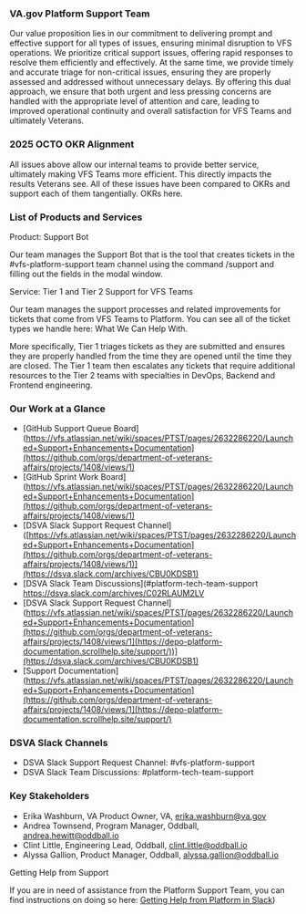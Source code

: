 ### VA.gov Platform Support Team

Our value proposition lies in our commitment to delivering prompt and effective support for all types of issues, ensuring minimal disruption to VFS operations. We prioritize critical support issues, offering rapid responses to resolve them efficiently and effectively. At the same time, we provide timely and accurate triage for non-critical issues, ensuring they are properly assessed and addressed without unnecessary delays. By offering this dual approach, we ensure that both urgent and less pressing concerns are handled with the appropriate level of attention and care, leading to improved operational continuity and overall satisfaction for VFS Teams and ultimately Veterans. 

### 2025 OCTO OKR Alignment
 
All issues above allow our internal teams to provide better service, ultimately making VFS Teams more efficient. This directly impacts the results Veterans see. All of these issues have been compared to OKRs and support each of them tangentially. OKRs here.

### List of Products and Services

Product: Support Bot

Our team manages the Support Bot that is the tool that creates tickets in the #vfs-platform-support team channel using the command /support and filling out the fields in the modal window.

Service: Tier 1 and Tier 2 Support for VFS Teams

Our team manages the support processes and related improvements for tickets that come from VFS Teams to Platform. You can see all of the ticket types we handle here: What We Can Help With. 

More specifically, Tier 1 triages tickets as they are submitted and ensures they are properly handled from the time they are opened until the time they are closed. The Tier 1 team then escalates any tickets that require additional resources to the Tier 2 teams with specialties in DevOps, Backend and Frontend engineering.

### Our Work at a Glance

* [GitHub Support Queue Board](https://vfs.atlassian.net/wiki/spaces/PTST/pages/2632286220/Launched+Support+Enhancements+Documentation](https://github.com/orgs/department-of-veterans-affairs/projects/1408/views/1)
* [GitHub Sprint Work Board](https://vfs.atlassian.net/wiki/spaces/PTST/pages/2632286220/Launched+Support+Enhancements+Documentation](https://github.com/orgs/department-of-veterans-affairs/projects/1408/views/1)
* [DSVA Slack Support Request Channel]([https://vfs.atlassian.net/wiki/spaces/PTST/pages/2632286220/Launched+Support+Enhancements+Documentation](https://github.com/orgs/department-of-veterans-affairs/projects/1408/views/1)](https://dsva.slack.com/archives/CBU0KDSB1)
* [DSVA Slack Team Discussions](#platform-tech-team-support https://dsva.slack.com/archives/C02RLAUM2LV
* [DSVA Slack Support Request Channel](https://vfs.atlassian.net/wiki/spaces/PTST/pages/2632286220/Launched+Support+Enhancements+Documentation](https://github.com/orgs/department-of-veterans-affairs/projects/1408/views/1](https://depo-platform-documentation.scrollhelp.site/support/))](https://dsva.slack.com/archives/CBU0KDSB1)
* [Support Documentation](https://vfs.atlassian.net/wiki/spaces/PTST/pages/2632286220/Launched+Support+Enhancements+Documentation](https://github.com/orgs/department-of-veterans-affairs/projects/1408/views/1](https://depo-platform-documentation.scrollhelp.site/support/) 


### DSVA Slack Channels

* DSVA Slack Support Request Channel: #vfs-platform-support 
* DSVA Slack Team Discussions: #platform-tech-team-support


### Key Stakeholders


* Erika Washburn, VA Product Owner, VA, erika.washburn@va.gov
* Andrea Townsend, Program Manager, Oddball, andrea.hewitt@oddball.io
* Clint Little, Engineering Lead, Oddball, clint.little@oddball.io
* Alyssa Gallion, Product Manager, Oddball, alyssa.gallion@oddball.io

Getting Help from Support

If you are in need of assistance from the Platform Support Team, you can find instructions on doing so here:
[Getting Help from Platform in Slack](https://depo-platform-documentation.scrollhelp.site/support/getting-help-from-the-platform-in-slack))

 

